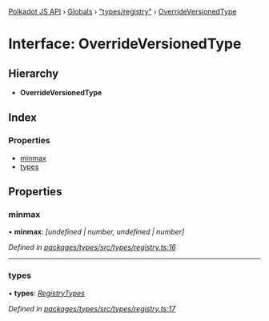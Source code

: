 [Polkadot JS API](../README.md) › [Globals](../globals.md) › ["types/registry"](../modules/_types_registry_.md) › [OverrideVersionedType](_types_registry_.overrideversionedtype.md)

# Interface: OverrideVersionedType

## Hierarchy

* **OverrideVersionedType**

## Index

### Properties

* [minmax](_types_registry_.overrideversionedtype.md#minmax)
* [types](_types_registry_.overrideversionedtype.md#types)

## Properties

###  minmax

• **minmax**: *[undefined | number, undefined | number]*

*Defined in [packages/types/src/types/registry.ts:16](https://github.com/polkadot-js/api/blob/d983ee106c/packages/types/src/types/registry.ts#L16)*

___

###  types

• **types**: *[RegistryTypes](../modules/_types_registry_.md#registrytypes)*

*Defined in [packages/types/src/types/registry.ts:17](https://github.com/polkadot-js/api/blob/d983ee106c/packages/types/src/types/registry.ts#L17)*
